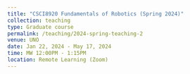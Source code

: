 ```yaml
---
title: "CSCI8920 Fundamentals of Robotics (Spring 2024)"
collection: teaching
type: Graduate course
permalink: /teaching/2024-spring-teaching-2
venue: UNO
date: Jan 22, 2024 - May 17, 2024
time: MW 12:00PM - 1:15PM
location: Remote Learning (Zoom)
---
```



